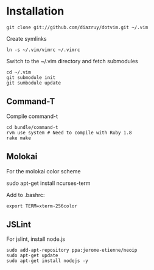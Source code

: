 # Installation

	git clone git://github.com/diazruy/dotvim.git ~/.vim

Create symlinks
	
	ln -s ~/.vim/vimrc ~/.vimrc

Switch to the ~/.vim directory and fetch submodules

  	cd ~/.vim
  	git submodule init
  	git sumbodule update

## Command-T

Compile command-t

    cd bundle/command-t
    rvm use system # Need to compile with Ruby 1.8
    rake make

## Molokai

For the molokai color scheme

  sudo apt-get install ncurses-term

Add to .bashrc:
    
    export TERM=xterm-256color

## JSLint

For jslint, install node.js

    sudo add-apt-repository ppa:jerome-etienne/neoip 
    sudo apt-get update 
    sudo apt-get install nodejs -y

